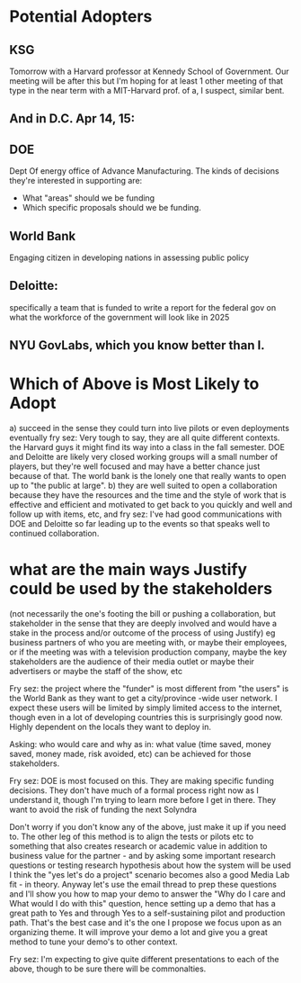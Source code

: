 # Potential Adopters

## KSG 

Tomorrow with a Harvard professor at Kennedy School of Government.
Our meeting will be after this but I'm hoping for at least 1 other meeting of that type
in the near term with a MIT-Harvard prof. of a, I suspect, similar bent.

## And in D.C. Apr 14, 15:

## DOE

Dept Of energy office of Advance Manufacturing.
The kinds of decisions they're interested in supporting are:
- What "areas" should we be funding
- Which specific proposals should we be funding.


## World Bank

Engaging citizen in developing nations in assessing public policy

## Deloitte: 

specifically a team that is funded to write a report for the federal gov
on what the workforce of the government will look like in 2025

## NYU GovLabs, which you know better than I.
 
# Which of Above is Most Likely to Adopt

a) succeed in the sense they could turn into live pilots or even deployments eventually
fry sez: Very tough to say, they are all quite different contexts.
the Harvard guys it might find its way into a class in the fall semester.
DOE and Deloitte are likely very closed working groups will a small number of players,
but they're well focused and may have a better chance just because of that.
The world bank is the lonely one that really wants to open up to "the public at large".
b) they are well suited to open a collaboration because they have the resources and the time and the style of work that is effective and efficient and motivated to get back to you quickly and well and follow up with items, etc, and
fry sez: I've had good communications with DOE and Deloitte so far leading up to the events
so that speaks well to continued collaboration.

# what are the main ways Justify could be used by the stakeholders 

(not necessarily the one's footing the bill or pushing a collaboration, but stakeholder in the sense that they are deeply involved and would have a stake in the process and/or outcome of the process of using Justify) eg business partners of who you are meeting with, or maybe their employees, or if the meeting was with a television production company, maybe the key stakeholders are the audience of their media outlet or maybe their advertisers or maybe the staff of the show, etc  

Fry sez: the project where the "funder" is most different from "the users" is the World Bank
as they want to get a city/province -wide user network. I expect these users will be limited by
simply limited access to the internet, though even in a lot of developing countries this
is surprisingly good now. Highly dependent on the locals they want to deploy in.

Asking: who would care and why as in: what value (time saved, money saved, money made, risk avoided, etc) can be achieved for those stakeholders.    
 
Fry sez: DOE is most focused on this. They are making specific funding decisions.
They don't have much of a formal process right now as I understand it, though I'm
trying to learn more before I get in there. They want to avoid the risk of funding the next
Solyndra

Don't worry if you don't know any of the above, just make it up if you need to.  The other leg of this method is to align the tests or pilots etc to something that also creates research or academic value in addition to business value for the partner - and by asking some important research questions or testing research hypothesis about how the system will be used I think the "yes let's do a project" scenario becomes also a good Media Lab fit - in theory.  Anyway let's use the email thread to prep these questions and I'll show you how to map your demo to answer the "Why do I care and What would I do with this" question, hence setting up a demo that has a great path to Yes and through Yes to a self-sustaining pilot and production path.  That's the best case and it's the one I propose we focus upon as an organizing theme.  It will improve your demo a lot and give you a great method to tune your demo's to other context.  
 
Fry sez: I'm expecting to give quite different presentations to each of the above, though
to be sure there will be commonalties.
